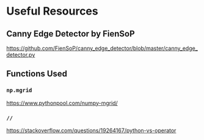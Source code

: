 # Useful Resources

## Canny Edge Detector by FienSoP
https://github.com/FienSoP/canny_edge_detector/blob/master/canny_edge_detector.py

## Functions Used
### `np.mgrid`
https://www.pythonpool.com/numpy-mgrid/

### `//`
https://stackoverflow.com/questions/19264167/python-vs-operator